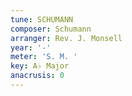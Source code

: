 ```yaml
---
tune: SCHUMANN
composer: Schumann
arranger: Rev. J. Monsell
year: '-'
meter: 'S. M. '
key: A♭ Major
anacrusis: 0
---
```

